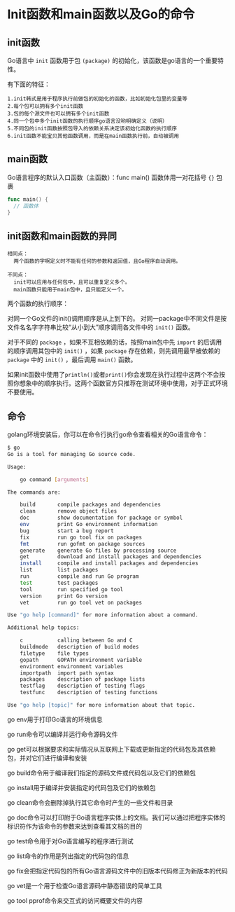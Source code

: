 # Init函数和main函数以及Go的命令

## init函数

Go语言中 `init` 函数用于包 `(package)` 的初始化，该函数是go语言的一个重要特性。

有下面的特征：

```
1.init韩式是用于程序执行前做包的初始化的函数，比如初始化包里的变量等
2.每个包可以拥有多个init函数
3.包的每个源文件也可以拥有多个init函数
4.同一个包中多个init函数的执行顺序go语言没哟明确定义（说明）
5.不同包的init函数按照包导入的依赖关系决定该初始化函数的执行顺序
6.init函数不能宝贝其他函数调用，而是在main函数执行前，自动被调用
```

## main函数

Go语言程序的默认入口函数（主函数）：func main() 
函数体用一对花括号 `{}` 包裹

```go
func main() {
  // 函数体
}
```

## init函数和main函数的异同

```
相同点：
  两个函数的字啊定义时不能有任何的参数和返回值，且Go程序自动调用。

不同点：
  init可以应用与任何包中，且可以重复定义多个。
  main函数只能用于main包中，且只能定义一个。

```

两个函数的执行顺序：

对同一个Go文件的init()调用顺序是从上到下的。
对同一package中不同文件是按文件名名字字符串比较“从小到大”顺序调用各文件中的 `init()` 函数。

对于不同的 `package` ，如果不互相依赖的话，按照main包中先 `import` 的后调用 的顺序调用其包中的 `init()` ，如果 `package` 存在依赖，则先调用最早被依赖的 `package` 中的 `init()` ，最后调用 `main()` 函数。

如果init函数中使用了`println()`或者`print()`你会发现在执行过程中这两个不会按照你想象中的顺序执行。这两个函数官方只推荐在测试环境中使用，对于正式环境不要使用。


## 命令

golang环境安装后，你可以在命令行执行go命令查看相关的Go语言命令：

```sh
$ go
Go is a tool for managing Go source code.

Usage:

    go command [arguments]

The commands are:

    build       compile packages and dependencies
    clean       remove object files
    doc         show documentation for package or symbol
    env         print Go environment information
    bug         start a bug report
    fix         run go tool fix on packages
    fmt         run gofmt on package sources
    generate    generate Go files by processing source
    get         download and install packages and dependencies
    install     compile and install packages and dependencies
    list        list packages
    run         compile and run Go program
    test        test packages
    tool        run specified go tool
    version     print Go version
    vet         run go tool vet on packages

Use "go help [command]" for more information about a command.

Additional help topics:

    c           calling between Go and C
    buildmode   description of build modes
    filetype    file types
    gopath      GOPATH environment variable
    environment environment variables
    importpath  import path syntax
    packages    description of package lists
    testflag    description of testing flags
    testfunc    description of testing functions

Use "go help [topic]" for more information about that topic.
```

go env用于打印Go语言的环境信息 

go run命令可以编译并运行命令源码文件

go get可以根据要求和实际情况从互联网上下载或更新指定的代码包及其依赖包，并对它们进行编译和安装

go build命令用于编译我们指定的源码文件或代码包以及它们的依赖包

go install用于编译并安装指定的代码包及它们的依赖包

go clean命令会删除掉执行其它命令时产生的一些文件和目录

go doc命令可以打印附于Go语言程序实体上的文档。我们可以通过把程序实体的标识符作为该命令的参数来达到查看其文档的目的

go test命令用于对Go语言编写的程序进行测试

go list命令的作用是列出指定的代码包的信息

go fix会把指定代码包的所有Go语言源码文件中的旧版本代码修正为新版本的代码

go vet是一个用于检查Go语言源码中静态错误的简单工具

go tool pprof命令来交互式的访问概要文件的内容